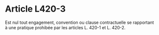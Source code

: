 # Article L420-3

Est nul tout engagement, convention ou clause contractuelle se rapportant à une pratique prohibée par les articles L. 420-1 et L. 420-2.
